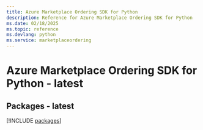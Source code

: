 ```yaml
---
title: Azure Marketplace Ordering SDK for Python
description: Reference for Azure Marketplace Ordering SDK for Python
ms.date: 02/18/2025
ms.topic: reference
ms.devlang: python
ms.service: marketplaceordering
---
```

# Azure Marketplace Ordering SDK for Python - latest
## Packages - latest
[!INCLUDE [packages](marketplace-ordering-index.md)]